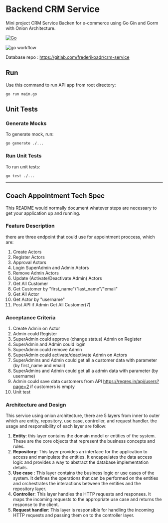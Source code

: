 # Backend CRM Service
Mini project CRM Service Backen for e-commerce using Go Gin and Gorm with Onion Architecture.

[![Go](https://img.shields.io/badge/go-%2300ADD8.svg?style=for-the-badge&logo=go&logoColor=white)](https://go.dev/doc/)

![go workflow](https://github.com/frederikoadr/backend-crm/actions/workflows/go.yml/badge.svg)

Database repo : https://gitlab.com/frederikoadr/crm-service

## Run

Use this command to run API app from root directory:

```shell
go run main.go
```

## Unit Tests

### Generate Mocks

To generate mock, run:

```shell
go generate ./...
```

### Run Unit Tests

To run unit tests:
```shell
go test ./...
```

---

## Coach Appointment Tech Spec

This README would normally document whatever steps are necessary to get your application up and running.

### Feature Description ###
there are three endpoint that could use for appointment proccess, which are:
1. Create Actors
2. Register Actors
3. Approval Actors
4. Login SuperAdmin and Admin Actors
5. Remove Admin Actors
6. Update (Activate/Deactivate Admin) Actors
7. Get All Customer
8. Get Customer by "first_name"/"last_name"/"email"
9. Get All Actor
10. Get Actor by "username"
11. Post API if Admin Get All Customer(7)

### Acceptance Criteria ###
1. Create Admin on Actor
2. Admin could Register
3. SuperAdmin could approve (change status) Admin on Register
4. SuperAdmin and Admin could login
5. SuperAdmin could remove Admin
6. SuperAdmin could activate/deactivate Admin on Actors
7. SuperAdmins and Admin could get all a customer data with parameter (by first_name and email)
8. SuperAdmins and Admin could get all a admin data with parameter (by username)
9. Admin could save data customers from API https://reqres.in/api/users?page=2 if customers is empty
10. Unit test

### Architecture and Design ###
This service using onion architecture, there are 5 layers 
from inner to outer which are entity, repository, use case,
controller, and request handler. the usage and responsibility of
each layer are follow:
1. **Entity**: this layer contains the domain model or entities
of the system. These are the core objects that 
represent the business concepts and rules.
2. **Repository**: This layer provides an interface for the 
application to access and manipulate the entities. 
It encapsulates the data access logic and provides
a way to abstract the database implementation details.
3. **Use case** : This layer contains the business logic 
or use cases of the system. It defines the operations 
that can be performed on the entities and orchestrates 
the interactions between the entities and the repository layer.
4. **Controller**: This layer handles the HTTP requests and
responses. It maps the incoming requests to the appropriate 
use case and returns the response to the client.
5. **Request handler**: This layer is responsible for handling 
the incoming HTTP requests and passing them on to 
the controller layer.
